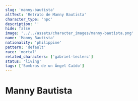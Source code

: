 ```yaml
---
slug: 'manny-bautista'
altText: 'Retrato de Manny Bautista'
character_type: 'npc'
description: ''
hide: false
image: '../../assets/character_images/manny-bautista.png'
name: 'Manny Bautista'
nationality: 'philippine'
pattern: 'default'
race: 'mortal'
related_characters: ['gabriel-leclerc']
status: 'living'
tags: ['Sombras de un Ángel Caído']
---
```


# Manny Bautista
